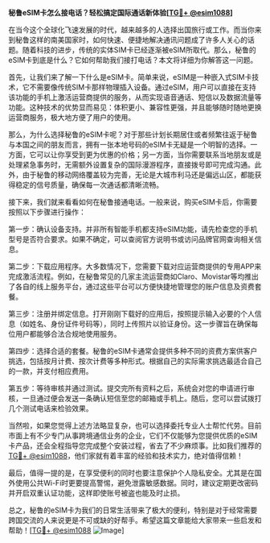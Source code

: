 **秘鲁eSIM卡怎么接电话？轻松搞定国际通话新体验[[TG💪+ @esim1088](https://t.me/s/esim1088)]**

在当今这个全球化飞速发展的时代，越来越多的人选择出国旅行或工作。而当你来到秘鲁这样的南美国家时，如何快速、便捷地解决通讯问题成了许多人关心的话题。随着科技的进步，传统的实体SIM卡已经逐渐被eSIM所取代。那么，秘鲁的eSIM卡到底是什么？它如何帮助我们接打电话？本文将详细为你解答这一问题。

首先，让我们来了解一下什么是eSIM卡。简单来说，eSIM是一种嵌入式SIM卡技术，它不需要像传统SIM卡那样物理插入设备。通过eSIM，用户可以直接在支持该功能的手机上激活运营商提供的服务，从而实现语音通话、短信以及数据流量等功能。这种技术的优势显而易见：体积更小、兼容性更强，并且能够随时随地更换运营商服务，极大地方便了用户的使用。

那么，为什么选择秘鲁的eSIM卡呢？对于那些计划长期居住或者频繁往返于秘鲁与本国之间的朋友而言，拥有一张本地号码的eSIM卡无疑是一个明智的选择。一方面，它可以让你享受到更为优惠的价格；另一方面，当你需要联系当地朋友或是处理紧急事务时，无需额外设置复杂的国际漫游程序，直接拨号即可完成沟通。此外，由于秘鲁的移动网络覆盖较为完善，无论是大城市利马还是偏远山区，都能获得稳定的信号质量，确保每一次通话都清晰流畅。

接下来，我们就来看看如何在秘鲁接通电话。一般来说，购买eSIM卡后，你需要按照以下步骤进行操作：

第一步：确认设备支持。并非所有智能手机都支持eSIM功能，请先检查您的手机型号是否符合要求。如果不确定，可以查阅官方说明书或访问品牌官网查询相关信息。

第二步：下载应用程序。大多数情况下，您需要下载对应运营商提供的专用APP来完成激活流程。例如，在秘鲁常见的几家主流运营商如Claro、Movistar等均推出了各自的线上服务平台，通过这些平台可以方便快捷地管理您的账户信息及资费套餐。

第三步：注册并绑定信息。打开刚刚下载好的应用后，按照提示输入必要的个人信息（如姓名、身份证件号码等），同时上传照片以验证身份。这一步骤旨在确保每位用户都能够合法合规地使用服务。

第四步：选择合适的套餐。秘鲁的eSIM卡通常会提供多种不同的资费方案供客户挑选，包括按月计费、按次计费等多种形式。根据自己的实际需求挑选最适合自己的一款，并支付相应费用。

第五步：等待审核并通过测试。提交完所有资料之后，系统会对您的申请进行审核，一旦通过便会发送一条确认短信至您的邮箱或手机上。随后，您可以尝试拨打几个测试电话来检验效果。

当然啦，如果您觉得上述方法略显复杂，也可以选择委托专业人士帮忙代劳。目前市面上有不少专门从事跨境通信业务的企业，它们不仅能够为您提供优质的eSIM卡产品，还会全程指导您完成整个安装过程，省去了不少麻烦事。比如我们推荐的[TG💪+ @esim1088](https://t.me/s/esim1088)，他们家就有着丰富的经验和技术实力，绝对值得信赖！

最后，值得一提的是，在享受便利的同时也要注意保护个人隐私安全。尤其是在国外使用公共Wi-Fi时更要提高警惕，避免泄露敏感数据。同时，建议定期更改密码并开启双重认证功能，这样即使账号被盗也能及时止损。

总之，秘鲁的eSIM卡为我们的日常生活带来了极大的便利，特别是对于经常需要跨国交流的人来说更是不可或缺的好帮手。希望这篇文章能给大家带来一些启发和帮助！[[TG💪+ @esim1088](https://t.me/s/esim1088) ![Image](https://i.postimg.cc/4NQfJmqS/Snipaste-2025-05-13-00-14-12.png)]